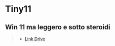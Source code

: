 # Tiny11
Win 11 ma leggero e sotto steroidi
---
> - [Link Drive](https://drive.google.com/file/d/1tTY6MgZaJa53uSl0ciIr8HVqHNxyZdZR/view?usp=sharing)
